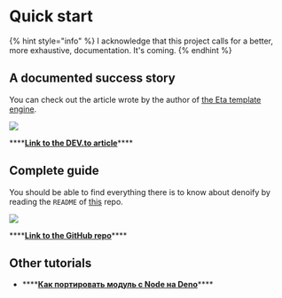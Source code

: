 # Quick start

{% hint style="info" %}
I acknowledge that this project calls for a better, more exhaustive, documentation. It's coming.
{% endhint %}

## A documented success story

You can check out the article wrote by the author of [the Eta template engine](https://eta.js.org).

![](.gitbook/assets/image.png)

\*\*\*\*[**Link to the DEV.to article**](https://dev.to/nebrelbug/adding-deno-support-to-the-eta-template-engine-28n7)\*\*\*\*

## Complete guide

You should be able to find everything there is to know about denoify by reading the `README` of [this](https://github.com/garronej/my_dummy_npm_and_deno_module) repo. 

![](.gitbook/assets/image%20%281%29.png)

\*\*\*\*[**Link to the GitHub repo**](https://github.com/garronej/my_dummy_npm_and_deno_module)\*\*\*\*

## Other tutorials

* \*\*\*\*[**Как портировать модуль с Node на Deno**](https://habr.com/ru/company/vdsina/blog/527540/)\*\*\*\*

